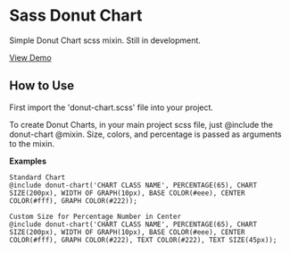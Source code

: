 Sass Donut Chart
================

Simple Donut Chart scss mixin. Still in development.

[View Demo](http://seanstopnik.com/lab/sass-donut-chart/)


How to Use
---

First import the 'donut-chart.scss' file into your project.

To create Donut Charts, in your main project scss file, just @include the donut-chart @mixin. Size, colors, and percentage is passed as arguments to the mixin.

<b>Examples</b>

	Standard Chart
	@include donut-chart('CHART CLASS NAME', PERCENTAGE(65), CHART SIZE(200px), WIDTH OF GRAPH(10px), BASE COLOR(#eee), CENTER COLOR(#fff), GRAPH COLOR(#222));
	
	Custom Size for Percentage Number in Center
	@include donut-chart('CHART CLASS NAME', PERCENTAGE(65), CHART SIZE(200px), WIDTH OF GRAPH(10px), BASE COLOR(#eee), CENTER COLOR(#fff), GRAPH COLOR(#222), TEXT COLOR(#222), TEXT SIZE(45px));
